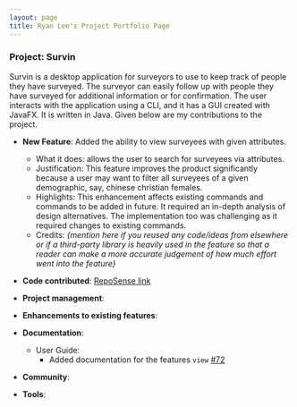 ```yaml
---
layout: page
title: Ryan Lee's Project Portfolio Page
---
```


### Project: Survin

Survin is a desktop application for surveyors to use to keep track of people they have surveyed. The surveyor can easily follow up with people they have surveyed for additional information or for confirmation. The user interacts with the application using a CLI, and it has a GUI created with JavaFX. It is written in Java.
Given below are my contributions to the project.

* **New Feature**: Added the ability to view surveyees with given attributes.
  * What it does: allows the user to search for surveyees via attributes.
  * Justification: This feature improves the product significantly because a user may want to filter all surveyees of a given demographic, say, chinese christian females.
  * Highlights: This enhancement affects existing commands and commands to be added in future. It required an in-depth analysis of design alternatives. The implementation too was challenging as it required changes to existing commands.
  * Credits: *{mention here if you reused any code/ideas from elsewhere or if a third-party library is heavily used in the feature so that a reader can make a more accurate judgement of how much effort went into the feature}*

* **Code contributed**: [RepoSense link](https://ay2223s1-cs2103-f13-2.github.io/tp/team/ryanlml.html)

* **Project management**:

* **Enhancements to existing features**:

* **Documentation**:
  * User Guide:
    * Added documentation for the features `view` [\#72](https://github.com/AY2223S1-CS2103-F13-2/tp/pull/55)

* **Community**:

* **Tools**: